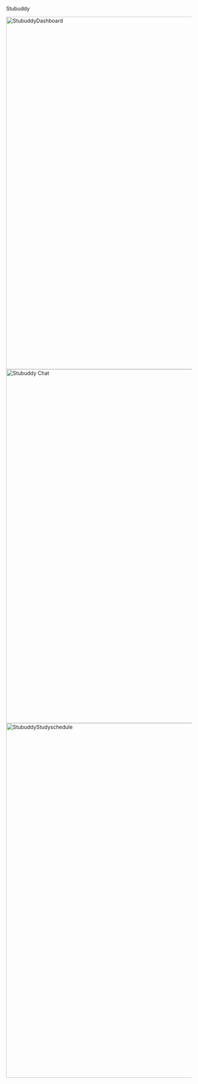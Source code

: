 Stubuddy

<img width="954" alt="StubuddyDashboard" src="https://github.com/user-attachments/assets/1ceb83a3-35c2-4434-a0bd-78577c0b079f" />
<img width="958" alt="Stubuddy Chat" src="https://github.com/user-attachments/assets/95bbd47e-2427-4431-ada7-1f87a9af4d25" />
<img width="960" alt="StubuddyStudyschedule" src="https://github.com/user-attachments/assets/34d1a7d0-5085-4743-b85d-9ddcef35dbb0" />

